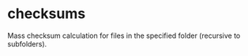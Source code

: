 checksums
=========

Mass checksum calculation for files in the specified folder (recursive to subfolders).
